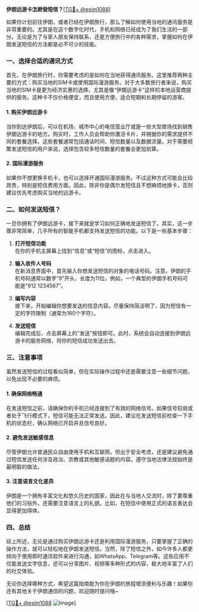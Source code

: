 **伊朗远游卡怎麽發短信？**[[TG💪+ @esim1088](https://t.me/s/esim1088)]

如果你计划前往伊朗，或者已经在伊朗旅行，那么了解如何使用当地的通讯服务是非常重要的。尤其是在这个数字化时代，手机和网络已经成为了我们生活的一部分。无论是为了与家人朋友保持联系，还是方便旅行中的各种需求，掌握如何在伊朗发送短信的方法都是必不可少的技能。

### 一、选择合适的通讯方式

首先，在伊朗旅行时，你需要考虑的是如何在当地获得通讯服务。这里推荐两种主要的方式：购买当地的SIM卡或使用国际漫游服务。对于大多数旅行者来说，购买当地的SIM卡是更为经济实惠的选择，尤其是像“伊朗远游卡”这样的本地运营商提供的服务。这种卡不仅价格便宜，而且使用方便，适合短期和长期停留的游客。

#### 1. 购买伊朗远游卡

当你到达伊朗后，可以在机场、城市中心的电信营业厅或是一些大型商场找到销售伊朗远游卡的地方。购买时，工作人员会帮助你激活卡片，并根据你的需求提供不同的套餐选择。这些套餐通常包括通话时间、短信数量以及数据流量。对于需要频繁发送短信的用户来说，选择包含较多短信数量的套餐会更加划算。

#### 2. 国际漫游服务

如果你不想更换手机卡，也可以选择开通国际漫游服务。不过这种方式可能会比较昂贵，特别是短信费用方面。因此，除非你是偶尔发短信且不想麻烦地换卡，否则建议优先考虑购买当地的远游卡。

### 二、如何发送短信？

一旦你拥有了伊朗远游卡，接下来就是学习如何正确地发送短信了。其实，这一步骤非常简单，几乎所有的智能手机都支持发送短信的功能。以下是一些基本步骤：

1. **打开短信功能**  
   在你的手机主屏幕上找到“信息”或“短信”的图标，点击进入。

2. **输入收件人号码**  
   在新消息界面中，首先输入你想发送短信的对象的电话号码。注意，伊朗的手机号码通常以数字“9”开头，长度为11位。例如，一个典型的伊朗手机号码可能是“912 1234567”。

3. **编写内容**  
   接下来，开始编辑你想要发送的信息内容。尽量保持简洁明了，因为短信有一定的字符限制（通常为160个字符）。

4. **发送短信**  
   编辑完成后，点击屏幕上的“发送”按钮即可。此时，系统会自动连接到伊朗远游卡的服务网络，将你的短信成功发送出去。

### 三、注意事项

虽然发送短信的过程看似简单，但在实际操作过程中还是需要注意一些细节问题，以免出现不必要的麻烦。

#### 1. 确保网络畅通

在发送短信之前，请确保你的手机已经连接到了有效的网络信号。如果信号较弱或者处于飞行模式下，短信可能无法正常发送。因此，建议在发送短信前检查一下手机的状态栏，确认网络已开启并且信号良好。

#### 2. 避免发送敏感信息

尽管伊朗允许普通民众自由使用手机和互联网，但出于安全考虑，还是建议避免通过短信发送任何涉及政治、宗教或其他敏感话题的内容。遵守当地法律法规始终是最明智的做法。

#### 3. 注意语言文化差异

伊朗是一个拥有丰富文化和悠久历史的国家，因此在与当地人交流时，除了要尊重他们的习俗外，还需要注意语言上的礼貌。比如，在短信中使用正式的语言表达会显得更加得体。

### 四、总结

综上所述，无论是通过购买伊朗远游卡还是利用国际漫游服务，只要掌握了正确的操作方法，就可以轻松地在伊朗发送短信。当然，除了短信之外，如今许多人都更倾向于使用即时通讯软件来进行沟通，如WhatsApp、Telegram等。这些应用不仅能发送文字信息，还可以分享图片、视频等多种形式的内容，极大地丰富了人们的社交体验。

无论你选择哪种方式，希望这篇指南能为你在伊朗的旅程增添便利与乐趣！如果你还有其他关于伊朗通信的问题，欢迎随时提问哦~

[[TG💪+ @esim1088](https://t.me/s/esim1088) ![Image](https://i.postimg.cc/4NQfJmqS/Snipaste-2025-05-13-00-14-12.png)]